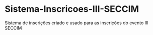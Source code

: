 Sistema-Inscricoes-III-SECCIM
=============================

Sistema de inscrições criado e usado para as inscrições do evento III SECCIM

